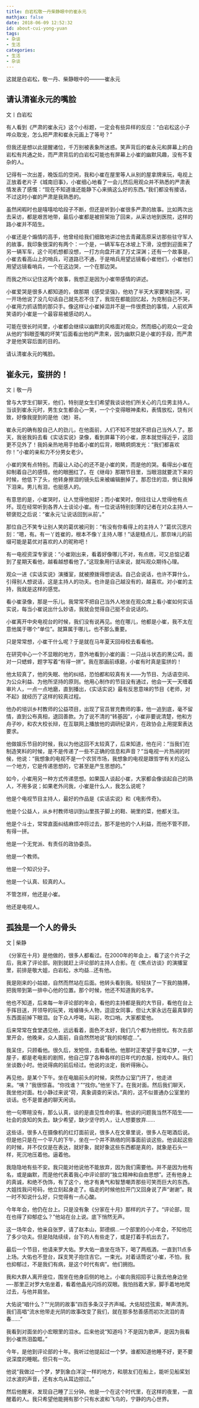 ```yaml
---
title: 白岩松敬一丹柴静眼中的崔永元
mathjax: false
date: 2018-06-09 12:52:32
id: about-cui-yong-yuan
tags:
- 杂谈
- 生活
categories:
- 生活
- 杂谈
---
```


这就是白岩松，敬一丹、柴静眼中的———崔永元 

<!---more--->

## 请认清崔永元的嘴脸

文丨白岩松

有人看到《严肃的崔永元》这个小标题，一定会有些异样的反应：“白岩松这小子哗众取宠，怎么把严肃和崔永元画上了等号？”

但我还是想以此提醒诸位，千万别被表象所迷惑。笑声背后的崔永元和屏幕上的白岩松有共通之处，而严肃背后的白岩松可能也有屏幕上小崔的幽默风趣，没有不复杂的人。

记得有一次出差，晚饭后的空闲，我和小崔在屋里等人从别的屋拿牌来玩，电视上正放着老片子《城南旧事》，小崔细心地看了一会儿然后用观众并不熟悉的严肃表情发表了感慨：“现在不知道谁还能静下心来搞这么好的东西。”我们都没有接话，不过这时小崔的严肃是我熟悉的。

虽然闲暇时也是嘻嘻哈哈段子不断，但还是听到小崔很多严肃的故事。比如两次出去采访，都是艰苦地带，最后小崔都是被担架抬了回来，从采访地到医院，这样的路小崔并不陌生。

小崔还是个煽情的高手，他曾经给我们细致地讲过他去青藏高原采访那些驻守军人的故事，我印象很深的有两个：一个是，一辆军车在冰坡上下滑，没想到迎面来了另一辆军车，这个司机想都没想，一打方向盘开进了万丈深渊；还有一个故事是，小崔去看高山上的哨兵，可道路已不通，于是哨兵用望远镜看小崔他们，小崔他们用望远镜看哨兵，一个在这边哭，一个在那边哭。

而我之所以记住这两个故事，我想正是因为小崔带感情的讲述。

小崔爱哭是很多人都知道的，做那期《感受坚强》，他劝了半天大家要笑别哭，可一开场他说了没几句话自己就先忍不住了，我现在都能回忆起，为克制自己不哭，小崔用力抓话筒的那只手。像这样让小崔掉泪并不是一件很费劲的事情，人前欢声笑语的小崔是一个最容易被感动的人。

可能在很长时间里，小崔都会继续以幽默的风格面对观众，然而细心的观众一定会从他的“斜眼歪嘴的坏笑”后面看出他的严肃来，因为幽默只是小崔的手段，而严肃才是他笑容后面的目的。

请认清崔永元的嘴脸。

## 崔永元，蛮拼的！

文丨敬一丹

曾与大学生们聊天，他们，特别是女生们希望我谈谈他们所关心的几位男主持人。当谈到崔永元时，男生女生都会心一笑，一个个变得眼神柔和，表情放松，饶有兴致，好像我提到的是他（她）哥。

崔永元的确有股自己人的劲儿，在他面前，人们不知不觉就不把自己当外人了。那天，我爸我妈去看《实话实说》录像，看到屏幕下的小崔，原本就觉得近乎，这回更不见外了！我妈亲热地用手拍着小崔的后背，眼睛炯炯发光：“我们都喜欢你！”小崔的亲和力不分男女老少。

小崔的笑有点特别。而最让人动心的还不是小崔的笑，而是他的哭。看得出小崔在抑制着自己的感情，他的眼圈红了。在《继母》那期节目里，当眼泪就要流下来的时候，他低下了头，他转身擦泪的镜头后来被编辑删掉了。那忍住的泪，倒让我掉下泪来。男儿有泪，也挺感人的。

有意思的是，小崔哭时，让人觉得他挺好；而小崔笑时，倒往往让人觉得他有点坏。现在经常听到各界人士谈论小崔。有一位说话特别刻薄的记者在对众主持人一顿褒贬之后说：“崔永元‘让说话回到从前’。”

那位自己不笑专让别人笑的葛优被问到：“有没有你看得上的主持人？”葛优沉思片刻：“嗯，有。有一丫姓崔的，根本不像丫主持人哪！”话是糙点儿，那京味儿的前缀可能是葛优对喜欢的人的昵称吧！

有一电视资深专家说：“小崔刚出来，看着好像哪儿不对，有点痞，可又总惦记着到了星期天看他，越看越想看他了。”这现象用行话来说，就叫观众期待心理。

观众一进《实话实说》演播室，就被撩拨得想说话。自己会说话，也许不算什么，引得别人想说话，这是主持人的功夫。也许是自己越没有的，越喜欢。对小崔的主持，我就是这样的感觉。

看小崔录像，那是一乐儿。我常常不把自己当外人地坐在观众席上看小崔如何实话实说，每当小崔说出什么妙语，我就会觉得自己挺不会说话的。

小崔离开中央电视台的时候，我们没有说再见。他在哪儿，他都是小崔，我不太在意他属于哪个“单位”。就算属于哪儿，也不那么重要。

只是常常想，小崔干什么呢？于是就在马年夏天回母校去看看他。

在研究中心一个不显眼的地方，意外地看到小崔的画：一只战斗状态的黑公鸡，面对一只蟋蟀，题字写着“有得一拼”。我在那画前琢磨，小崔有时真是蛮拼的！

他太较真了，他的失眠、他的纠结，恐怕都和较真有关——为节目、为话语空间、为公众利益、为他所坚持的原则。他用心制作的节目没有通过，他会一天一天缠着审片人，一点一点地磨，直到播出，《实话实说》最有反思意味的节目《老师，对不起》就经历了这样的较真过程。

他办的培训乡村教师的公益项目，出现了官员冒充教师的事，他一追到底，毫不留情，直到公布真相，退回善款。为了说不清的“转基因”，小崔非要说清楚，他和方舟子吵，和农大校长辩，在互联网上播放他的调研纪录片，在政协会上用提案表达要求。

他做娱乐节目的时候，我以为他这回不太较真了，后来知道，他在问：“当我们在制造笑料的时候，是不是传递了一些不正确的信息和声音？”当电视一片热闹的时候，他说：“我想象的电视不是一个农贸市场，我想象的电视是跟哲学有关的这么一个地方，它是传递思想的，它甚至是产生思想的。”

如今，小崔用另一种方式传递思想。如果国人谈起小崔，大家都会像谈起自己的熟人，不用多说；如果老外问我，小崔是什么人，我怎么说呢？

他是个电视节目主持人，最好的作品是《实话实说》和《电影传奇》。

他是个公益人，从乡村教师培训到山里孩子脚上的鞋、碗里的菜，他都关注。

他是个斗士，常常直面纠结麻烦冲将过去，那不是他的个人利益，而他不管不顾，有得一拼。

他是一个无党派、有责任的政协委员。

他是一个教师。

他是一个知识分子。

他是一个认真、较真的人。

不管怎样，他还是小崔。

他还是电视人。

## 孤独是一个人的骨头

文 | 柴静

《分家在十月》是他做的，很多人都看过。在2000年的年会上，看了这个片子之后，我来了评论部。刚到就赶上评论部的主持人合影。在《焦点访谈》的演播室里，前排是敬大姐，白岩松，水均益…还有他。

我是刚来的小姑娘，自然而然站在后面。他转头看到我。轻轻扶了一下我的胳膊，把我带到第一排中心他的位置。那个时候，他还不知道我的名字。

他也不知道，后来每一年评论部的年会，看他的主持都是我的大节目，看他在台上手挥目送，开领导的玩笑，戏噱锋头人物，逗逗女同事，但让大家永远在最真挚的东西面前掉下眼泪。台下众人呼喝，叫彩，吹口哨。大家都爱他。

后来常常在食堂遇见他，远远看着，面色不太好，我们几个都为他担忧。有次去部里开会，他晚来，众人面前，自自然然地说“我的抑郁症…”。

我呆住，只顾看他。很久后，发短信，去看看他。他那时正寄望于童年幻梦，一大屋子，都是老电影的剧照，他自己穿了各种各样的旧年代的衣服，扮戏中人。我们坐谈数小时。他说得病的前后经过。他说的淡定，我听得揪心。

再见他，是某个下午。坐在电脑前头的时候，突然办公室门开了，他走进来。“咦？”我很惊喜。“你找谁？”“找你。”他坐下了。在我对面。然后我们聊天，我坐他对面。杜小静过来说“荷，真象调查的采访。”真的，这不似普通办公室里的谈话。也不是普通的聊天闲谈。

他一句寒暄没有，那么认真，谈的是直见性命的事。他谈的问题我当然不陌生——社会的良知的失去。缺少希望，缺少坚守的人，让人想要放弃……

这些话，很多人在摄像机的红灯面前说，很多人在文章里说，很多人在喝酒后说。但是他只是在一个平凡的下午，坐在一个并不熟络的同事面前谈这些。他谈起这些的时候，并不仅仅是在表达，就好象，就好象这些东西都是真的，就象是石头一样，死沉地压着他。逼着他。

我隐隐地有些不安。我只能对他说他不能放弃，因为我们需要他。并不是因为他有名，或是幽默，而是他代表着我心中评论部的“独立精神和自由思想”。还有他身上的真诚，和绝不伪饰，有了这个，他才有勇气和智慧嘲弄那些可笑而巨大的东西。大姐找我问号码，他立刻起身走了。临走的时候他拉开门又回身说了声“谢谢”。我一时不知说什么好，只觉得有一点心酸。

今年年会，他仍在台上。只是没有象《分家在十月》那样的片子了。“评论部，现在也得了抑郁症么？”他站在台上说。底下悄然无声。

这一场年会，他亲自张罗，请了赵本山，郭德纲…一个部里的小小年会，不知他花了多少功夫。但是陆陆续续，台下的人有些走了，或是打着手机出去了。

最后一个节目，他请来罗大佑。罗大佑一直坐在场下，喝了两瓶酒，一直到11点多上场。大佑也不登台，踩支凳子抱住吉它。一束光。对着话筒说“小崔，不怕，我也抑郁过，不是我们有病，是这个时代有病”。他们拥抱。

我和大群人离开座位，围坐在他身后侧的地上。小崔向我招招手让我去他身边坐—-那里正对罗大佑坐着，看着他晶光闪烁的双眼。我怕挡着大家，脚手着地地爬过去，与他并肩坐。

大佑说“唱什么？”“光阴的故事”四百多条汉子齐声喊。大佑轻捻弦索，琴声清洌。我们高唱“流水他带走光阴的故事改变了我们，就在那多愁善感而初次流泪的青春……”

我看到对面坐的小宏眼里的泪水。后来他说“知道吗？不是因为歌声，是因为我看到小崔热泪盈眶。”

今年，是他到评论部的十年。我听过他提起过一个梦。谁都知道他睡不好，更不要说深度的睡眠。但只有一次。

他说“我做过一个梦，梦到象白洋淀一样的地方，和朋友们在船上，能听见船桨划过水波的声音，还有水鸟从耳边掠过。”

然后他醒来，发现自己睡了三分钟。他是一个在这个时代里，在这样的夜里，一直醒着的人。我只希望他能拥有那个只有水波和飞鸟的，宁静的内心世界。
